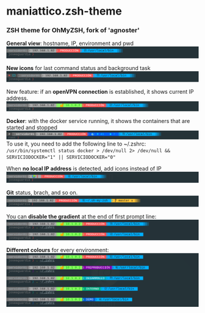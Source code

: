 # maniattico.zsh-theme

### ZSH theme for OhMyZSH, fork of 'agnoster'

**General view**: hostname, IP, environment and pwd
![captura1](https://github.com/joseaguardia/maniattico-zsh-theme/blob/master/images/zsh2_a.png?raw=true)


**New icons** for last command status and background task
![captura2](https://github.com/joseaguardia/maniattico-zsh-theme/blob/master/images/zsh2_b.png?raw=true)

New feature: if an **openVPN connection** is established, it shows current IP address.
![captura3](https://github.com/joseaguardia/maniattico-zsh-theme/blob/master/images/zsh2_c.png?raw=true)


**Docker**: with the docker service running, it shows the containers that are started and stopped
![captura4](https://github.com/joseaguardia/maniattico-zsh-theme/blob/master/images/zsh2_d.png?raw=true)
To use it, you need to add the following line to ~/.zshrc:                           
`/usr/bin/systemctl status docker > /dev/null 2> /dev/null && SERVICIODOCKER="1" || SERVICIODOCKER="0"`


When **no local IP address** is detected, add icons instead of IP
![captura7](https://github.com/joseaguardia/maniattico-zsh-theme/blob/master/images/zsh2_g.png?raw=true)


**Git** status, brach, and so on.
![captura8](https://github.com/joseaguardia/maniattico-zsh-theme/blob/master/images/zsh2_h.png?raw=true)


You can **disable the gradient** at the end of first prompt line:
![captura5](https://github.com/joseaguardia/maniattico-zsh-theme/blob/master/images/zsh2_e.png?raw=true)


**Different colours** for every environment:
![captura6](https://github.com/joseaguardia/maniattico-zsh-theme/blob/master/images/zsh2_f.png?raw=true)

